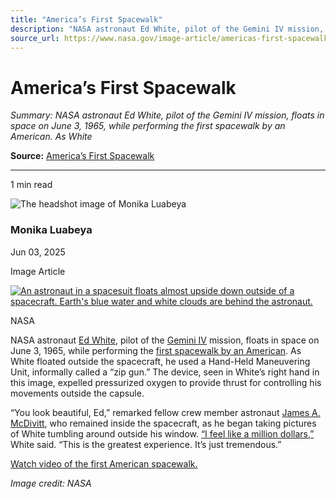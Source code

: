 ```yaml
---
title: "America’s First Spacewalk"
description: "NASA astronaut Ed White, pilot of the Gemini IV mission, floats in space on June 3, 1965, while performing the first spacewalk by an American. As White"
source_url: https://www.nasa.gov/image-article/americas-first-spacewalk/
---
```


# America’s First Spacewalk

*Summary: NASA astronaut Ed White, pilot of the Gemini IV mission, floats in space on June 3, 1965, while performing the first spacewalk by an American. As White*

**Source:** [America’s First Spacewalk](https://www.nasa.gov/image-article/americas-first-spacewalk/)

---

1 min read

![The headshot image of Monika Luabeya](https://secure.gravatar.com/avatar/03a037bcd81d253e17b250d7d6b39bcf?s=300&d=blank&r=g)

### Monika Luabeya

Jun 03, 2025

Image Article

[![An astronaut in a spacesuit floats almost upside down outside of a spacecraft. Earth's blue water and white clouds are behind the astronaut.](https://www.nasa.gov/wp-content/uploads/2025/06/s65-30432orig.jpg?w=2048)](https://www.nasa.gov/wp-content/uploads/2025/06/s65-30432orig.jpg)

NASA

NASA astronaut [Ed White](https://www.nasa.gov/former-astronaut-edward-h-white-ii/), pilot of the [Gemini IV](https://www.nasa.gov/mission/gemini-iv/) mission, floats in space on June 3, 1965, while performing the [first spacewalk by an American](https://www.nasa.gov/missions/gemini/gemini-iv-learning-to-walk-in-space/). As White floated outside the spacecraft, he used a Hand-Held Maneuvering Unit, informally called a “zip gun.” The device, seen in White’s right hand in this image, expelled pressurized oxygen to provide thrust for controlling his movements outside the capsule.

“You look beautiful, Ed,” remarked fellow crew member astronaut [James A. McDivitt](https://www.nasa.gov/humans-in-space/astronauts/former-astronauts/former-astronaut-james-a-mcdivitt-jr/), who remained inside the spacecraft, as he began taking pictures of White tumbling around outside his window. [“I feel like a million dollars,”](https://appel.nasa.gov/2022/06/09/this-month-in-nasa-history-engineering-the-first-american-spacewalk/) White said. “This is the greatest experience. It’s just tremendous.”

[Watch video of the first American spacewalk.](https://youtu.be/CwQPaoYZgp0?si=l6QdK_yhsBm4K80B&t=231)

*Image credit: NASA*